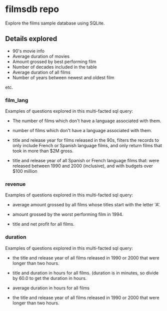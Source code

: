 # filmsdb repo
Explore the films sample database using SQLite. 

## Details explored

- 90's movie info 
- Average duration of movies
- Amount grossed by best performing film
- Number of decades included in the table
- Average duration of all films
- Number of years between newest and oldest film

etc. 

### **film_lang**
Examples of questions explored in this multi-facted sql query:

- The number of films which don't have a language associated with them.

- number of films which don't have a language associated with them.

- title and release year for films released in the 90s, 
filters the records to only include French or Spanish language films, 
and only return films that took in more than $2M gross.

- title and release year of all Spanish or French language films that: 
were released between 1990 and 2000 (inclusive), and with budgets over $100 million

### revenue
Examples of questions explored in this multi-facted sql query:

- average amount grossed by all films whose titles start with the letter 'A'.

- amount grossed by the worst performing film in 1994.

- title and net profit for all films. 

### duration
Examples of questions explored in this multi-facted sql query:

- the title and release year of all films released in 1990 or 2000 that were longer than two hours.

- title and duration in hours for all films. 
(duration is in minutes, so divide by 60.0 to get the duration in hours.

- average duration in hours for all films

- the title and release year of all films released in 1990 or 2000 that were longer than two hours.
